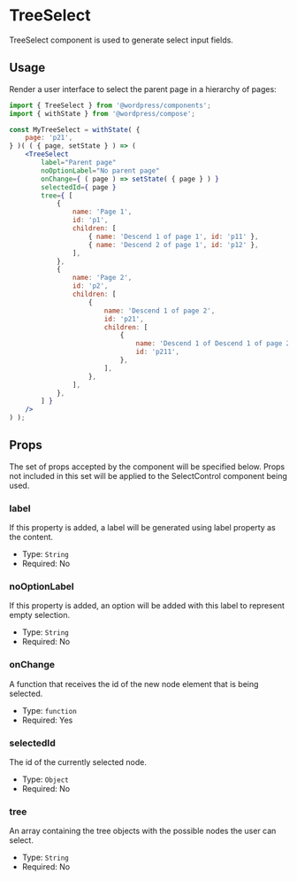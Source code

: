 # TreeSelect

TreeSelect component is used to generate select input fields.

## Usage

Render a user interface to select the parent page in a hierarchy of pages:

```jsx
import { TreeSelect } from '@wordpress/components';
import { withState } from '@wordpress/compose';

const MyTreeSelect = withState( {
	page: 'p21',
} )( ( { page, setState } ) => (
	<TreeSelect
		label="Parent page"
		noOptionLabel="No parent page"
		onChange={ ( page ) => setState( { page } ) }
		selectedId={ page }
		tree={ [
			{
				name: 'Page 1',
				id: 'p1',
				children: [
					{ name: 'Descend 1 of page 1', id: 'p11' },
					{ name: 'Descend 2 of page 1', id: 'p12' },
				],
			},
			{
				name: 'Page 2',
				id: 'p2',
				children: [
					{
						name: 'Descend 1 of page 2',
						id: 'p21',
						children: [
							{
								name: 'Descend 1 of Descend 1 of page 2',
								id: 'p211',
							},
						],
					},
				],
			},
		] }
	/>
) );
```

## Props

The set of props accepted by the component will be specified below.
Props not included in this set will be applied to the SelectControl component being used.

### label

If this property is added, a label will be generated using label property as the content.

-   Type: `String`
-   Required: No

### noOptionLabel

If this property is added, an option will be added with this label to represent empty selection.

-   Type: `String`
-   Required: No

### onChange

A function that receives the id of the new node element that is being selected.

-   Type: `function`
-   Required: Yes

### selectedId

The id of the currently selected node.

-   Type: `Object`
-   Required: No

### tree

An array containing the tree objects with the possible nodes the user can select.

-   Type: `String`
-   Required: No
